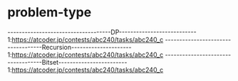 # problem-type
------------------------------------DP---------------------------
1:https://atcoder.jp/contests/abc240/tasks/abc240_c
-----------------------------------Recursion---------------------
1:https://atcoder.jp/contests/abc240/tasks/abc240_c
-----------------------------------Bitset------------------------
1:https://atcoder.jp/contests/abc240/tasks/abc240_c
